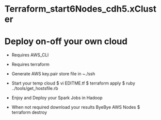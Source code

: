 # Terraform_start6Nodes_cdh5.xCluster #
#    Deploy on-off your own cloud     #

  - Requires AWS_CLI
  - Requires terraform
  - Generate AWS key.pair store file in ~./ssh 
  
  - Start your temp cloud
    $ vi EDITME.tf
    $ terraform apply
    $ ruby ../tools/get_hostsfile.rb

  - Enjoy and Deploy your Spark Jobs in Hadoop
  - When not required download your results ByeBye AWS Nodes
    $ terraform destroy
   
